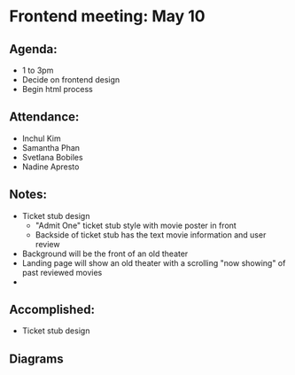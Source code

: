 # Frontend meeting: May 10

## Agenda:
- 1 to 3pm 
- Decide on frontend design
- Begin html process

## Attendance:
- Inchul Kim
- Samantha Phan
- Svetlana Bobiles
- Nadine Apresto

## Notes:
- Ticket stub design
  - "Admit One" ticket stub style with movie poster in front
  - Backside of ticket stub has the text movie information and user review 
- Background will be the front of an old theater
- Landing page will show an old theater with a scrolling "now showing" of past reviewed movies
- 

## Accomplished:
- Ticket stub design

## Diagrams